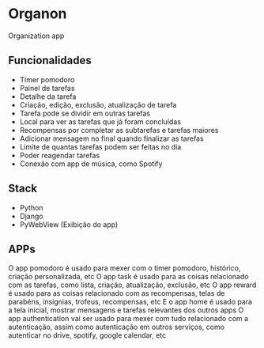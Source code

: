 # Organon
Organization app

## Funcionalidades
 - Timer pomodoro
 - Painel de tarefas
 - Detalhe da tarefa
 - Criação, edição, exclusão, atualização de tarefa
 - Tarefa pode se dividir em outras tarefas
 - Local para ver as tarefas que já foram concluídas
 - Recompensas por completar as subtarefas e tarefas maiores
 - Adicionar mensagem no final quando finalizar as tarefas
 - Limite de quantas tarefas podem ser feitas no dia
 - Poder reagendar tarefas
 - Conexão com app de música, como Spotify

## Stack
 - Python
 - Django
 - PyWebView (Exibição do app)

## APPs
O app pomodoro é usado para mexer com o timer pomodoro, histórico, criação personalizada, etc
O app task é usado para as coisas relacionado com as tarefas, como lista, criação, atualização, exclusão, etc
O app reward é usado para as coisas relacionado com as recompensas, telas de parabéns, insignias, trofeus, recompensas, etc
E o app home é usado para a tela inicial, mostrar mensagens e tarefas relevantes dos outros apps
O app authentication vai ser usado para mexer com tudo relacionado com a autenticação, assim como autenticação em outros serviços, como autenticar no drive, spotify, google calendar, etc